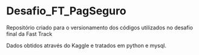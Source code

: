 # Desafio_FT_PagSeguro
Repositório criado para o versionamento dos códigos utilizados no desafio final da Fast Track

Dados obtidos através do Kaggle e tratados em python e mysql.
